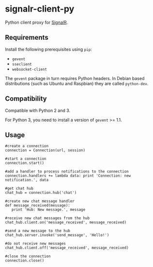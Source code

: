 # signalr-client-py

Python client proxy for [SignalR](http://signalr.net/).

## Requirements

Install the following prerequisites using `pip`:

* `gevent`
* `sseclient`
* `websocket-client`

The `gevent` package in turn requires Python headers.
In Debian based distributions (such as Ubuntu and Raspbian) they are called `python-dev`.

## Compatibility

Compatible with Python 2 and 3.

For Python 3, you need to install a version of `gevent` >= 1.1.

## Usage

```
#create a connection
connection = Connection(url, session)

#start a connection
connection.start()

#add a handler to process notifications to the connection 
connection.handlers += lambda data: print 'Connection: new notification.', data

#get chat hub
chat_hub = connection.hub('chat')

#create new chat message handler
def message_received(message):
   print 'Hub: New message.', message
   
#receive new chat messages from the hub
chat_hub.client.on('message_received', message_received)

#send a new message to the hub
chat_hub.server.invoke('send_message', 'Hello!')

#do not receive new messages
chat_hub.client.off('message_received', message_received)

#close the connection
connection.close()
```
